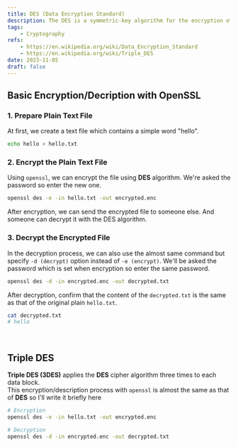 ```yaml
---
title: DES (Data Encryption Standard)
description: The DES is a symmetric-key algorithm for the encryption of digital data.
tags:
    - Cryptography
refs:
    - https://en.wikipedia.org/wiki/Data_Encryption_Standard
    - https://en.wikipedia.org/wiki/Triple_DES
date: 2023-11-05
draft: false
---
```


## Basic Encryption/Decription with OpenSSL

### 1. Prepare Plain Text File

At first, we create a text file which contains a simple word "hello".

```sh
echo hello > hello.txt
```

### 2. Encrypt the Plain Text File

Using `openssl`, we can encrypt the file using **DES** algorithm. We're asked the password so enter the new one.

```sh
openssl des -e -in hello.txt -out encrypted.enc
```

After encryption, we can send the encrypted file to someone else. And someone can decrypt it with the DES algorithm.

### 3. Decrypt the Encrypted File

In the decryption process, we can also use the almost same command but specify `-d (decrypt)` option instead of `-e (encrypt)`. We'll be asked the password which is set when encryption so enter the same password.

```sh
openssl des -d -in encrypted.enc -out decrypted.txt
```

After decryption, confirm that the content of the `decrypted.txt` is the same as that of the original plain `hello.txt`.

```sh
cat decrypted.txt
# hello
```

<br />

## Triple DES

**Triple DES (3DES)** applies the **DES** cipher algorithm three times to each data block.  
This encryption/description process with `openssl` is almost the same as that of **DES** so I'll write it briefly here

```sh
# Encryption
openssl des -e -in hello.txt -out encrypted.enc

# Decryption
openssl des -d -in encrypted.enc -out decrypted.txt
```